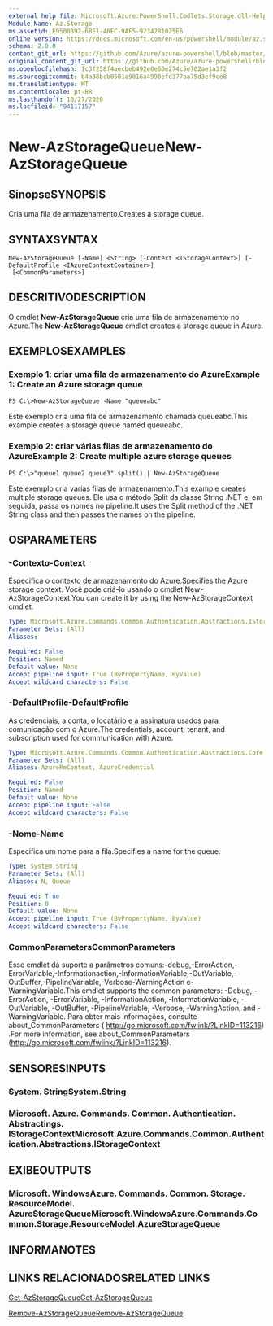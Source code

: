 ```yaml
---
external help file: Microsoft.Azure.PowerShell.Cmdlets.Storage.dll-Help.xml
Module Name: Az.Storage
ms.assetid: E9500392-6BE1-46EC-9AF5-9234281025E6
online version: https://docs.microsoft.com/en-us/powershell/module/az.storage/new-azstoragequeue
schema: 2.0.0
content_git_url: https://github.com/Azure/azure-powershell/blob/master/src/Storage/Storage.Management/help/New-AzStorageQueue.md
original_content_git_url: https://github.com/Azure/azure-powershell/blob/master/src/Storage/Storage.Management/help/New-AzStorageQueue.md
ms.openlocfilehash: 1c3f258f4aecbeb492e0e60e274c5e702ae1a3f2
ms.sourcegitcommit: b4a38bcb0501a9016a4998efd377aa75d3ef9ce8
ms.translationtype: MT
ms.contentlocale: pt-BR
ms.lasthandoff: 10/27/2020
ms.locfileid: "94117157"
---
```

# <span data-ttu-id="ac797-101">New-AzStorageQueue</span><span class="sxs-lookup"><span data-stu-id="ac797-101">New-AzStorageQueue</span></span>

## <span data-ttu-id="ac797-102">Sinopse</span><span class="sxs-lookup"><span data-stu-id="ac797-102">SYNOPSIS</span></span>
<span data-ttu-id="ac797-103">Cria uma fila de armazenamento.</span><span class="sxs-lookup"><span data-stu-id="ac797-103">Creates a storage queue.</span></span>

## <span data-ttu-id="ac797-104">SYNTAX</span><span class="sxs-lookup"><span data-stu-id="ac797-104">SYNTAX</span></span>

```
New-AzStorageQueue [-Name] <String> [-Context <IStorageContext>] [-DefaultProfile <IAzureContextContainer>]
 [<CommonParameters>]
```

## <span data-ttu-id="ac797-105">DESCRITIVO</span><span class="sxs-lookup"><span data-stu-id="ac797-105">DESCRIPTION</span></span>
<span data-ttu-id="ac797-106">O cmdlet **New-AzStorageQueue** cria uma fila de armazenamento no Azure.</span><span class="sxs-lookup"><span data-stu-id="ac797-106">The **New-AzStorageQueue** cmdlet creates a storage queue in Azure.</span></span>

## <span data-ttu-id="ac797-107">EXEMPLOS</span><span class="sxs-lookup"><span data-stu-id="ac797-107">EXAMPLES</span></span>

### <span data-ttu-id="ac797-108">Exemplo 1: criar uma fila de armazenamento do Azure</span><span class="sxs-lookup"><span data-stu-id="ac797-108">Example 1: Create an Azure storage queue</span></span>
```
PS C:\>New-AzStorageQueue -Name "queueabc"
```

<span data-ttu-id="ac797-109">Este exemplo cria uma fila de armazenamento chamada queueabc.</span><span class="sxs-lookup"><span data-stu-id="ac797-109">This example creates a storage queue named queueabc.</span></span>

### <span data-ttu-id="ac797-110">Exemplo 2: criar várias filas de armazenamento do Azure</span><span class="sxs-lookup"><span data-stu-id="ac797-110">Example 2: Create multiple azure storage queues</span></span>
```
PS C:\>"queue1 queue2 queue3".split() | New-AzStorageQueue
```

<span data-ttu-id="ac797-111">Este exemplo cria várias filas de armazenamento.</span><span class="sxs-lookup"><span data-stu-id="ac797-111">This example creates multiple storage queues.</span></span>
<span data-ttu-id="ac797-112">Ele usa o método Split da classe String .NET e, em seguida, passa os nomes no pipeline.</span><span class="sxs-lookup"><span data-stu-id="ac797-112">It uses the Split method of the .NET String class and then passes the names on the pipeline.</span></span>

## <span data-ttu-id="ac797-113">OS</span><span class="sxs-lookup"><span data-stu-id="ac797-113">PARAMETERS</span></span>

### <span data-ttu-id="ac797-114">-Contexto</span><span class="sxs-lookup"><span data-stu-id="ac797-114">-Context</span></span>
<span data-ttu-id="ac797-115">Especifica o contexto de armazenamento do Azure.</span><span class="sxs-lookup"><span data-stu-id="ac797-115">Specifies the Azure storage context.</span></span>
<span data-ttu-id="ac797-116">Você pode criá-lo usando o cmdlet New-AzStorageContext.</span><span class="sxs-lookup"><span data-stu-id="ac797-116">You can create it by using the New-AzStorageContext cmdlet.</span></span>

```yaml
Type: Microsoft.Azure.Commands.Common.Authentication.Abstractions.IStorageContext
Parameter Sets: (All)
Aliases:

Required: False
Position: Named
Default value: None
Accept pipeline input: True (ByPropertyName, ByValue)
Accept wildcard characters: False
```

### <span data-ttu-id="ac797-117">-DefaultProfile</span><span class="sxs-lookup"><span data-stu-id="ac797-117">-DefaultProfile</span></span>
<span data-ttu-id="ac797-118">As credenciais, a conta, o locatário e a assinatura usados para comunicação com o Azure.</span><span class="sxs-lookup"><span data-stu-id="ac797-118">The credentials, account, tenant, and subscription used for communication with Azure.</span></span>

```yaml
Type: Microsoft.Azure.Commands.Common.Authentication.Abstractions.Core.IAzureContextContainer
Parameter Sets: (All)
Aliases: AzureRmContext, AzureCredential

Required: False
Position: Named
Default value: None
Accept pipeline input: False
Accept wildcard characters: False
```

### <span data-ttu-id="ac797-119">-Nome</span><span class="sxs-lookup"><span data-stu-id="ac797-119">-Name</span></span>
<span data-ttu-id="ac797-120">Especifica um nome para a fila.</span><span class="sxs-lookup"><span data-stu-id="ac797-120">Specifies a name for the queue.</span></span>

```yaml
Type: System.String
Parameter Sets: (All)
Aliases: N, Queue

Required: True
Position: 0
Default value: None
Accept pipeline input: True (ByPropertyName, ByValue)
Accept wildcard characters: False
```

### <span data-ttu-id="ac797-121">CommonParameters</span><span class="sxs-lookup"><span data-stu-id="ac797-121">CommonParameters</span></span>
<span data-ttu-id="ac797-122">Esse cmdlet dá suporte a parâmetros comuns:-debug,-ErrorAction,-ErrorVariable,-Informationaction,-InformationVariable,-OutVariable,-OutBuffer,-PipelineVariable,-Verbose-WarningAction e-WarningVariable.</span><span class="sxs-lookup"><span data-stu-id="ac797-122">This cmdlet supports the common parameters: -Debug, -ErrorAction, -ErrorVariable, -InformationAction, -InformationVariable, -OutVariable, -OutBuffer, -PipelineVariable, -Verbose, -WarningAction, and -WarningVariable.</span></span> <span data-ttu-id="ac797-123">Para obter mais informações, consulte about_CommonParameters ( http://go.microsoft.com/fwlink/?LinkID=113216) .</span><span class="sxs-lookup"><span data-stu-id="ac797-123">For more information, see about_CommonParameters (http://go.microsoft.com/fwlink/?LinkID=113216).</span></span>

## <span data-ttu-id="ac797-124">SENSORES</span><span class="sxs-lookup"><span data-stu-id="ac797-124">INPUTS</span></span>

### <span data-ttu-id="ac797-125">System. String</span><span class="sxs-lookup"><span data-stu-id="ac797-125">System.String</span></span>

### <span data-ttu-id="ac797-126">Microsoft. Azure. Commands. Common. Authentication. Abstractings. IStorageContext</span><span class="sxs-lookup"><span data-stu-id="ac797-126">Microsoft.Azure.Commands.Common.Authentication.Abstractions.IStorageContext</span></span>

## <span data-ttu-id="ac797-127">EXIBE</span><span class="sxs-lookup"><span data-stu-id="ac797-127">OUTPUTS</span></span>

### <span data-ttu-id="ac797-128">Microsoft. WindowsAzure. Commands. Common. Storage. ResourceModel. AzureStorageQueue</span><span class="sxs-lookup"><span data-stu-id="ac797-128">Microsoft.WindowsAzure.Commands.Common.Storage.ResourceModel.AzureStorageQueue</span></span>

## <span data-ttu-id="ac797-129">INFORMA</span><span class="sxs-lookup"><span data-stu-id="ac797-129">NOTES</span></span>

## <span data-ttu-id="ac797-130">LINKS RELACIONADOS</span><span class="sxs-lookup"><span data-stu-id="ac797-130">RELATED LINKS</span></span>

[<span data-ttu-id="ac797-131">Get-AzStorageQueue</span><span class="sxs-lookup"><span data-stu-id="ac797-131">Get-AzStorageQueue</span></span>](./Get-AzStorageQueue.md)

[<span data-ttu-id="ac797-132">Remove-AzStorageQueue</span><span class="sxs-lookup"><span data-stu-id="ac797-132">Remove-AzStorageQueue</span></span>](./Remove-AzStorageQueue.md)


